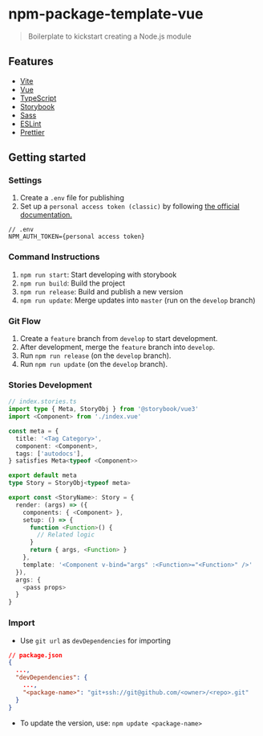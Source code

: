 # npm-package-template-vue

> Boilerplate to kickstart creating a Node.js module

## Features

- [Vite](https://vitejs.dev/)
- [Vue](https://vuejs.org/)
- [TypeScript](https://www.typescriptlang.org/)
- [Storybook](https://storybook.js.org/)
- [Sass](https://sass-lang.com/)
- [ESLint](https://eslint.org/)
- [Prettier](https://prettier.io/)

## Getting started

### Settings

1. Create a `.env` file for publishing
2. Set up a `personal access token (classic)` by following [the official documentation.](https://docs.github.com/en/authentication/keeping-your-account-and-data-secure/managing-your-personal-access-tokens#creating-a-personal-access-token-classic)

```
// .env
NPM_AUTH_TOKEN={personal access token}
```

### Command Instructions

1. `npm run start`: Start developing with storybook
2. `npm run build`: Build the project
3. `npm run release`: Build and publish a new version
4. `npm run update`: Merge updates into `master` (run on the `develop` branch)

### Git Flow

1. Create a `feature` branch from `develop` to start development.
2. After development, merge the `feature` branch into `develop`.
3. Run `npm run release` (on the `develop` branch).
4. Run `npm run update` (on the `develop` branch).

### Stories Development

```ts
// index.stories.ts
import type { Meta, StoryObj } from '@storybook/vue3'
import <Component> from './index.vue'

const meta = {
  title: '<Tag Category>',
  component: <Component>,
  tags: ['autodocs'],
} satisfies Meta<typeof <Component>>

export default meta
type Story = StoryObj<typeof meta>

export const <StoryName>: Story = {
  render: (args) => ({
    components: { <Component> },
    setup: () => {
      function <Function>() {
        // Related logic
      }
      return { args, <Function> }
    },
    template: '<Component v-bind="args" :<Function>="<Function>" />'
  }),
  args: {
    <pass props>
  }
}
```

### Import

- Use `git url` as `devDependencies` for importing

```json
// package.json
{
  ...,
  "devDependencies": {
    ...,
    "<package-name>": "git+ssh://git@github.com/<owner>/<repo>.git"
  }
}
```

- To update the version, use: `npm update <package-name>`
